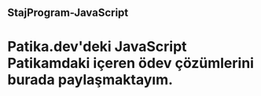 ## StajProgram-JavaScript
# Patika.dev'deki JavaScript Patikamdaki içeren ödev çözümlerini burada paylaşmaktayım.
